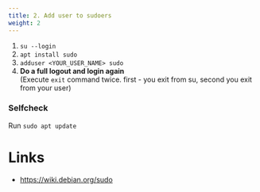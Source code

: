 ```yaml
---
title: 2. Add user to sudoers
weight: 2
---
```


1. `su --login`
2. `apt install sudo`
3. `adduser <YOUR_USER_NAME> sudo`
4. **Do a full logout and login again**  
(Execute `exit` command twice. first - you exit from su, second you exit from your user)

### Selfcheck
Run `sudo apt update` 

# Links
- https://wiki.debian.org/sudo
